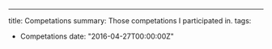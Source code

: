 ---
title: Competations
summary: Those competations I participated in.
tags:
- Competations
date: "2016-04-27T00:00:00Z"






